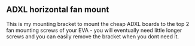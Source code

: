 ## ADXL horizontal fan mount ##

This is my mounting bracket to mount the cheap ADXL boards to the top 2 fan mounting screws of your EVA - you will eventually need little longer screws and you can easily remove the bracket when you dont need it.

